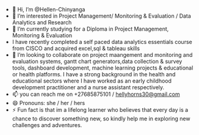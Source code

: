 - 👋 Hi, I’m @Hellen-Chinyanga
- 👀 I’m interested in Project Management/ Monitoring & Evaluation / Data Analytics and Research
- 🌱 I’m currently studying for a Diploma in Project Management, Monitoring & Evaluation
- I have recently completed a self paced data analytics essentials course from CISCO and acquired excel,sql & tableau skills
- 💞️ I’m looking to collaborate on project maangement and monitoring and evaluation systems, gantt chart generators,data collection & survey tools, dashboard development, machine learning projects & educational or health platforms. I have a strong background in the health and educational sectors where I have worked as an early childhood development practitioner and a nurse assistant respectively.
- 📫 you can reach me on +27685875101 / hellyhorns30@gmail.com
- 😄 Pronouns: she / her / hers
- ⚡ Fun fact is that im a lifelong learner who believes that every day is a chance to discover something new, so kindly help me in exploring new challenges and adventures. 

<!---
Hellen-Chinyanga/Hellen-Chinyanga is a ✨ special ✨ repository because its `README.md` (this file) appears on your GitHub profile.
You can click the Preview link to take a look at your changes.
--->
